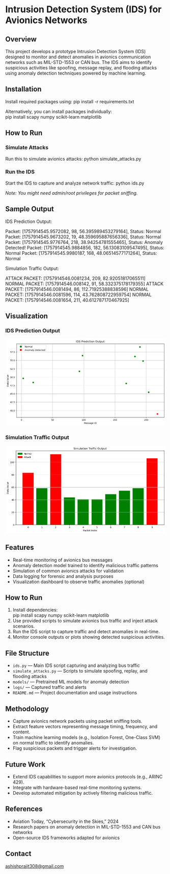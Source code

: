 # Intrusion Detection System (IDS) for Avionics Networks

## Overview
This project develops a prototype Intrusion Detection System (IDS) designed to monitor and detect anomalies in avionics communication networks such as MIL-STD-1553 or CAN bus. The IDS aims to identify suspicious activities like spoofing, message replay, and flooding attacks using anomaly detection techniques powered by machine learning.

## Installation

Install required packages using: 
pip install -r requirements.txt

Alternatively, you can install packages individually:  
pip install scapy numpy scikit-learn matplotlib


## How to Run

### Simulate Attacks

Run this to simulate avionics attacks:
python simulate_attacks.py

### Run the IDS

Start the IDS to capture and analyze network traffic:
python ids.py

*Note: You might need admin/root privileges for packet sniffing.*

## Sample Output

IDS Prediction Output:

Packet: [1757914545.9572082, 98, 56.395989453279164], Status: Normal
Packet: [1757914545.9673202, 19, 48.359695887656336], Status: Normal
Packet: [1757914545.9776764, 218, 38.94254781555465], Status: Anomaly Detected!
Packet: [1757914545.9884856, 182, 56.13083109547495], Status: Normal
Packet: [1757914545.9980187, 168, 48.06514577171264], Status: Normal

Simulation Traffic Output:

ATTACK PACKET: [1757914546.0081234, 209, 82.92051817065511]
NORMAL PACKET: [1757914546.008142, 91, 58.332375178179355]
ATTACK PACKET: [1757914546.0081494, 86, 112.71925388838596]
NORMAL PACKET: [1757914546.0081596, 114, 43.762808722959754]
NORMAL PACKET: [1757914546.0081654, 211, 40.612787170467925]

## Visualization

### IDS Prediction Output

![IDS Prediction](screenshots/ids_prediction.png)

### Simulation Traffic Output

![Simulation Traffic](screenshots/simulation_traffic.png)

## Features
- Real-time monitoring of avionics bus messages  
- Anomaly detection model trained to identify malicious traffic patterns  
- Simulation of common avionics attacks for validation  
- Data logging for forensic and analysis purposes  
- Visualization dashboard to observe traffic anomalies (optional)

## How to Run
1. Install dependencies:  
pip install scapy numpy scikit-learn matplotlib
2. Use provided scripts to simulate avionics bus traffic and inject attack scenarios.  
3. Run the IDS script to capture traffic and detect anomalies in real-time.  
4. Monitor console outputs or plots showing detected suspicious activities.

## File Structure
- `ids.py` — Main IDS script capturing and analyzing bus traffic  
- `simulate_attacks.py` — Scripts to simulate spoofing, replay, and flooding attacks  
- `models/` — Pretrained ML models for anomaly detection  
- `logs/` — Captured traffic and alerts  
- `README.md` — Project documentation and usage instructions

## Methodology
- Capture avionics network packets using packet sniffing tools.  
- Extract feature vectors representing message timing, frequency, and content.  
- Train machine learning models (e.g., Isolation Forest, One-Class SVM) on normal traffic to identify anomalies.  
- Flag suspicious packets and trigger alerts for investigation.

## Future Work
- Extend IDS capabilities to support more avionics protocols (e.g., ARINC 429).  
- Integrate with hardware-based real-time monitoring systems.  
- Develop automated mitigation by actively filtering malicious traffic.

## References
- Aviation Today, “Cybersecurity in the Skies,” 2024  
- Research papers on anomaly detection in MIL-STD-1553 and CAN bus networks  
- Open-source IDS frameworks adapted for avionics

## Contact
ashishprajit308@gmail.com
